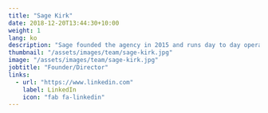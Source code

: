```yaml
---
title: "Sage Kirk"
date: 2018-12-20T13:44:30+10:00
weight: 1
lang: ko
description: "Sage founded the agency in 2015 and runs day to day operations of the studio."
thumbnail: "/assets/images/team/sage-kirk.jpg"
image: "/assets/images/team/sage-kirk.jpg"
jobtitle: "Founder/Director"
links:
  - url: "https://www.linkedin.com"
    label: LinkedIn
    icon: "fab fa-linkedin"
---
```


